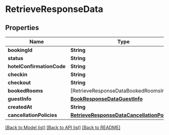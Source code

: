# RetrieveResponseData

## Properties
Name | Type | Description | Notes
------------ | ------------- | ------------- | -------------
**bookingId** | **String** |  | [optional] 
**status** | **String** |  | [optional] 
**hotelConfirmationCode** | **String** |  | [optional] 
**checkin** | **String** |  | [optional] 
**checkout** | **String** |  | [optional] 
**bookedRooms** | [RetrieveResponseDataBookedRoomsInner] |  | [optional] 
**guestInfo** | [**BookResponseDataGuestInfo**](BookResponseDataGuestInfo.md) |  | [optional] 
**createdAt** | **String** |  | [optional] 
**cancellationPolicies** | [**RetrieveResponseDataCancellationPolicies**](RetrieveResponseDataCancellationPolicies.md) |  | [optional] 

[[Back to Model list]](../README.md#models) [[Back to API list]](../README.md#api-endpoints) [[Back to README]](../README.md)



